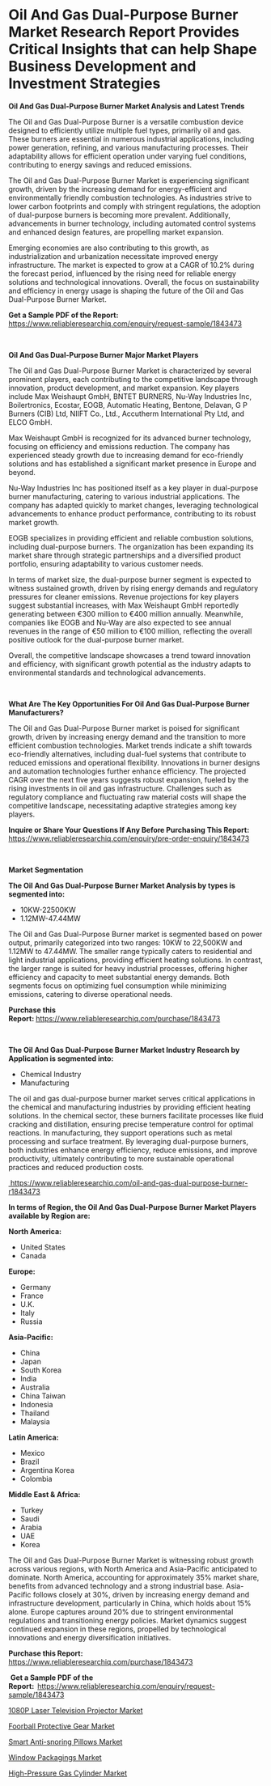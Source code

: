 <p><h1>Oil And Gas Dual-Purpose Burner Market Research Report Provides Critical Insights that can help Shape Business Development and Investment Strategies</h1></p><p><strong>Oil And Gas Dual-Purpose Burner Market Analysis and Latest Trends</strong></p>
<p><p>The Oil and Gas Dual-Purpose Burner is a versatile combustion device designed to efficiently utilize multiple fuel types, primarily oil and gas. These burners are essential in numerous industrial applications, including power generation, refining, and various manufacturing processes. Their adaptability allows for efficient operation under varying fuel conditions, contributing to energy savings and reduced emissions.</p><p>The Oil and Gas Dual-Purpose Burner Market is experiencing significant growth, driven by the increasing demand for energy-efficient and environmentally friendly combustion technologies. As industries strive to lower carbon footprints and comply with stringent regulations, the adoption of dual-purpose burners is becoming more prevalent. Additionally, advancements in burner technology, including automated control systems and enhanced design features, are propelling market expansion.</p><p>Emerging economies are also contributing to this growth, as industrialization and urbanization necessitate improved energy infrastructure. The market is expected to grow at a CAGR of 10.2% during the forecast period, influenced by the rising need for reliable energy solutions and technological innovations. Overall, the focus on sustainability and efficiency in energy usage is shaping the future of the Oil and Gas Dual-Purpose Burner Market.</p></p>
<p><strong>Get a Sample PDF of the Report:&nbsp;</strong> <a href="https://www.reliableresearchiq.com/enquiry/request-sample/1843473?utm_campaign=1137&utm_medium=2&utm_source=Github&utm_content=ia&utm_term=28022025&utm_id=oil-and-gas-dual-purpose-burner">https://www.reliableresearchiq.com/enquiry/request-sample/1843473</a></p>
<p>&nbsp;</p>
<p><strong>Oil And Gas Dual-Purpose Burner Major Market Players</strong></p>
<p><p>The Oil and Gas Dual-Purpose Burner Market is characterized by several prominent players, each contributing to the competitive landscape through innovation, product development, and market expansion. Key players include Max Weishaupt GmbH, BNTET BURNERS, Nu-Way Industries Inc, Boilertronics, Ecostar, EOGB, Automatic Heating, Bentone, Delavan, G P Burners (CIB) Ltd, NIIFT Co., Ltd., Accutherm International Pty Ltd, and ELCO GmbH.</p><p>Max Weishaupt GmbH is recognized for its advanced burner technology, focusing on efficiency and emissions reduction. The company has experienced steady growth due to increasing demand for eco-friendly solutions and has established a significant market presence in Europe and beyond.</p><p>Nu-Way Industries Inc has positioned itself as a key player in dual-purpose burner manufacturing, catering to various industrial applications. The company has adapted quickly to market changes, leveraging technological advancements to enhance product performance, contributing to its robust market growth.</p><p>EOGB specializes in providing efficient and reliable combustion solutions, including dual-purpose burners. The organization has been expanding its market share through strategic partnerships and a diversified product portfolio, ensuring adaptability to various customer needs.</p><p>In terms of market size, the dual-purpose burner segment is expected to witness sustained growth, driven by rising energy demands and regulatory pressures for cleaner emissions. Revenue projections for key players suggest substantial increases, with Max Weishaupt GmbH reportedly generating between €300 million to €400 million annually. Meanwhile, companies like EOGB and Nu-Way are also expected to see annual revenues in the range of €50 million to €100 million, reflecting the overall positive outlook for the dual-purpose burner market. </p><p>Overall, the competitive landscape showcases a trend toward innovation and efficiency, with significant growth potential as the industry adapts to environmental standards and technological advancements.</p></p>
<p>&nbsp;</p>
<p><strong>What Are The Key Opportunities For Oil And Gas Dual-Purpose Burner Manufacturers?</strong></p>
<p><p>The Oil and Gas Dual-Purpose Burner market is poised for significant growth, driven by increasing energy demand and the transition to more efficient combustion technologies. Market trends indicate a shift towards eco-friendly alternatives, including dual-fuel systems that contribute to reduced emissions and operational flexibility. Innovations in burner designs and automation technologies further enhance efficiency. The projected CAGR over the next five years suggests robust expansion, fueled by the rising investments in oil and gas infrastructure. Challenges such as regulatory compliance and fluctuating raw material costs will shape the competitive landscape, necessitating adaptive strategies among key players.</p></p>
<p><strong>Inquire or Share Your Questions If Any Before Purchasing This Report:</strong> <a href="https://www.reliableresearchiq.com/enquiry/pre-order-enquiry/1843473?utm_campaign=1137&utm_medium=2&utm_source=Github&utm_content=ia&utm_term=28022025&utm_id=oil-and-gas-dual-purpose-burner">https://www.reliableresearchiq.com/enquiry/pre-order-enquiry/1843473</a></p>
<p>&nbsp;</p>
<p><strong>Market Segmentation</strong></p>
<p><strong>The Oil And Gas Dual-Purpose Burner Market Analysis by types is segmented into:</strong></p>
<p><ul><li>10KW-22500KW</li><li>1.12MW-47.44MW</li></ul></p>
<p><p>The Oil and Gas Dual-Purpose Burner market is segmented based on power output, primarily categorized into two ranges: 10KW to 22,500KW and 1.12MW to 47.44MW. The smaller range typically caters to residential and light industrial applications, providing efficient heating solutions. In contrast, the larger range is suited for heavy industrial processes, offering higher efficiency and capacity to meet substantial energy demands. Both segments focus on optimizing fuel consumption while minimizing emissions, catering to diverse operational needs.</p></p>
<p><strong>Purchase this Report:&nbsp;</strong><a href="https://www.reliableresearchiq.com/purchase/1843473?utm_campaign=1137&utm_medium=2&utm_source=Github&utm_content=ia&utm_term=28022025&utm_id=oil-and-gas-dual-purpose-burner">https://www.reliableresearchiq.com/purchase/1843473</a></p>
<p>&nbsp;</p>
<p><strong>The Oil And Gas Dual-Purpose Burner Market Industry Research by Application is segmented into:</strong></p>
<p><ul><li>Chemical Industry</li><li>Manufacturing</li></ul></p>
<p><p>The oil and gas dual-purpose burner market serves critical applications in the chemical and manufacturing industries by providing efficient heating solutions. In the chemical sector, these burners facilitate processes like fluid cracking and distillation, ensuring precise temperature control for optimal reactions. In manufacturing, they support operations such as metal processing and surface treatment. By leveraging dual-purpose burners, both industries enhance energy efficiency, reduce emissions, and improve productivity, ultimately contributing to more sustainable operational practices and reduced production costs.</p></p>
<p><a href="https://www.reliableresearchiq.com/oil-and-gas-dual-purpose-burner-r1843473?utm_campaign=1137&utm_medium=2&utm_source=Github&utm_content=ia&utm_term=28022025&utm_id=oil-and-gas-dual-purpose-burner">&nbsp;https://www.reliableresearchiq.com/oil-and-gas-dual-purpose-burner-r1843473</a></p>
<p><strong>In terms of Region, the Oil And Gas Dual-Purpose Burner Market Players available by Region are:</strong></p>
<p>
    <p> <strong> North America: </strong>
        <ul>
            <li>United States</li>
            <li>Canada</li>
        </ul>
        </p> 
    <p> <strong> Europe: </strong>
        <ul>
            <li>Germany</li>
            <li>France</li>
            <li>U.K.</li>
            <li>Italy</li>
            <li>Russia</li>
        </ul>
        </p> 
    <p> <strong> Asia-Pacific: </strong>
        <ul>
            <li>China</li>
            <li>Japan</li>
            <li>South Korea</li>
            <li>India</li>
            <li>Australia</li>
            <li>China Taiwan</li>
            <li>Indonesia</li>
            <li>Thailand</li>
            <li>Malaysia</li>
        </ul>
        </p> 
    <p> <strong> Latin America: </strong>
        <ul>
            <li>Mexico</li>
            <li>Brazil</li>
            <li>Argentina Korea</li>
            <li>Colombia</li>
        </ul>
        </p> 
    <p> <strong> Middle East & Africa: </strong>
        <ul>
            <li>Turkey</li>
            <li>Saudi</li>
            <li>Arabia</li>
            <li>UAE</li>
            <li>Korea</li>
        </ul>
    </p>
    </p>
<p><p>The Oil and Gas Dual-Purpose Burner Market is witnessing robust growth across various regions, with North America and Asia-Pacific anticipated to dominate. North America, accounting for approximately 35% market share, benefits from advanced technology and a strong industrial base. Asia-Pacific follows closely at 30%, driven by increasing energy demand and infrastructure development, particularly in China, which holds about 15% alone. Europe captures around 20% due to stringent environmental regulations and transitioning energy policies. Market dynamics suggest continued expansion in these regions, propelled by technological innovations and energy diversification initiatives.</p></p>
<p><strong>Purchase this Report: </strong><a href="https://www.reliableresearchiq.com/purchase/1843473?utm_campaign=1137&utm_medium=2&utm_source=Github&utm_content=ia&utm_term=28022025&utm_id=oil-and-gas-dual-purpose-burner">https://www.reliableresearchiq.com/purchase/1843473</a></p>
<p>&nbsp;<strong>Get a Sample PDF of the Report:&nbsp;&nbsp;</strong><a href="https://www.reliableresearchiq.com/enquiry/request-sample/1843473?utm_campaign=1137&utm_medium=2&utm_source=Github&utm_content=ia&utm_term=28022025&utm_id=oil-and-gas-dual-purpose-burner">https://www.reliableresearchiq.com/enquiry/request-sample/1843473</a></p>
<p><strong></strong></p>
<p><p><a href="https://github.com/donnettaletizia/Market-Research-Report-List-1/blob/main/1080p-laser-television-projector-market.md?utm_campaign=1137&utm_medium=2&utm_source=Github&utm_content=ia&utm_term=28022025&utm_id=oil-and-gas-dual-purpose-burner">1080P Laser Television Projector Market</a></p><p><a href="https://github.com/alberthagorsuch/Market-Research-Report-List-1/blob/main/foorball-protective-gear-market.md?utm_campaign=1137&utm_medium=2&utm_source=Github&utm_content=ia&utm_term=28022025&utm_id=oil-and-gas-dual-purpose-burner">Foorball Protective Gear Market</a></p><p><a href="https://github.com/skerretflossie9297/Market-Research-Report-List-1/blob/main/smart-anti-snoring-pillows-market.md?utm_campaign=1137&utm_medium=2&utm_source=Github&utm_content=ia&utm_term=28022025&utm_id=oil-and-gas-dual-purpose-burner">Smart Anti-snoring Pillows Market</a></p><p><a href="https://github.com/boisetwa16/Market-Research-Report-List-1/blob/main/window-packagings-market.md?utm_campaign=1137&utm_medium=2&utm_source=Github&utm_content=ia&utm_term=28022025&utm_id=oil-and-gas-dual-purpose-burner">Window Packagings Market</a></p><p><a href="https://github.com/shondapmbau/Market-Research-Report-List-1/blob/main/high-pressure-gas-cylinder-market.md?utm_campaign=1137&utm_medium=2&utm_source=Github&utm_content=ia&utm_term=28022025&utm_id=oil-and-gas-dual-purpose-burner">High-Pressure Gas Cylinder Market</a></p></p>